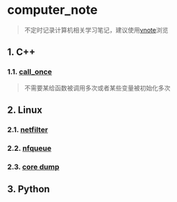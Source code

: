 # computer_note

>不定时记录计算机相关学习笔记，建议使用[vnote](https://github.com/vnotex/vnote)浏览
 
## 1. C++
### 1.1. [call_once](C++/call_once.md)
>不需要某给函数被调用多次或者某些变量被初始化多次
 
## 2. Linux
### 2.1. [netfilter](Linux/netfilter.md)
### 2.2. [nfqueue](Linux/nfqueue.md)
### 2.3. [core dump](Linux/core_dump生成.md) 

## 3. Python
     
